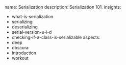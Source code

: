 name: Serialization
description: Serialization 101.
insights:
  - what-is-serialization
  - serializing
  - deserializing
  - serial-version-u-i-d
  - checking-if-a-class-is-serializable
aspects:
  - deep
  - obscura
  - introduction
  - workout
 

